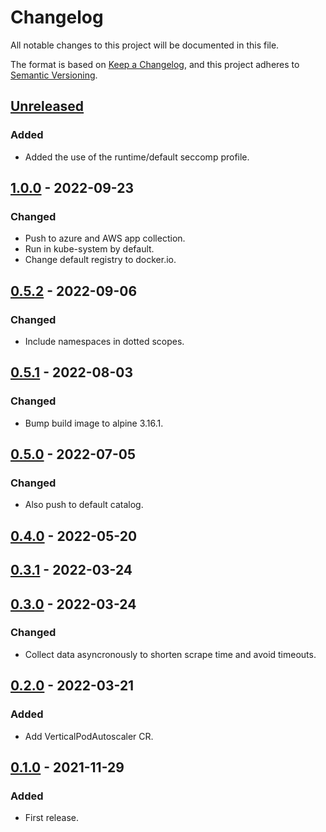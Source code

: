 # Changelog
All notable changes to this project will be documented in this file.

The format is based on [Keep a Changelog](https://keepachangelog.com/en/1.0.0/),
and this project adheres to [Semantic Versioning](https://semver.org/spec/v2.0.0.html).

## [Unreleased]

### Added

- Added the use of the runtime/default seccomp profile.

## [1.0.0] - 2022-09-23

### Changed

- Push to azure and AWS app collection.
- Run in kube-system by default.
- Change default registry to docker.io.

## [0.5.2] - 2022-09-06

### Changed

- Include namespaces in dotted scopes.

## [0.5.1] - 2022-08-03

### Changed

- Bump build image to alpine 3.16.1.

## [0.5.0] - 2022-07-05

### Changed

- Also push to default catalog.

## [0.4.0] - 2022-05-20

## [0.3.1] - 2022-03-24

## [0.3.0] - 2022-03-24

### Changed

- Collect data asyncronously to shorten scrape time and avoid timeouts.

## [0.2.0] - 2022-03-21

### Added

- Add VerticalPodAutoscaler CR.

## [0.1.0] - 2021-11-29

### Added

- First release. 

[Unreleased]: https://github.com/giantswarm/etcd-kubernetes-resources-count-exporter/compare/v1.0.0...HEAD
[1.0.0]: https://github.com/giantswarm/etcd-kubernetes-resources-count-exporter/compare/v0.5.2...v1.0.0
[0.5.2]: https://github.com/giantswarm/etcd-kubernetes-resources-count-exporter/compare/v0.5.1...v0.5.2
[0.5.1]: https://github.com/giantswarm/etcd-kubernetes-resources-count-exporter/compare/v0.5.0...v0.5.1
[0.5.0]: https://github.com/giantswarm/etcd-kubernetes-resources-count-exporter/compare/v0.4.0...v0.5.0
[0.4.0]: https://github.com/giantswarm/etcd-kubernetes-resources-count-exporter/compare/v0.3.1...v0.4.0
[0.3.1]: https://github.com/giantswarm/etcd-kubernetes-resources-count-exporter/compare/v0.3.0...v0.3.1
[0.3.0]: https://github.com/giantswarm/etcd-kubernetes-resources-count-exporter/compare/v0.2.0...v0.3.0
[0.2.0]: https://github.com/giantswarm/etcd-kubernetes-resources-count-exporter/compare/v0.1.0...v0.2.0
[0.1.0]: https://github.com/giantswarm/etcd-kubernetes-resources-count-exporter/compare/v0.0.0...v0.1.0
